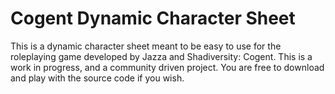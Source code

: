 # Cogent Dynamic Character Sheet

This is a dynamic character sheet meant to be easy to use for the roleplaying game developed by Jazza and Shadiversity: Cogent. This is a work in progress, and a community driven project. You are free to download and play with the source code if you wish.
